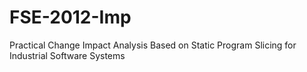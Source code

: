 # FSE-2012-Imp
Practical Change Impact Analysis Based on Static Program Slicing for Industrial Software Systems
